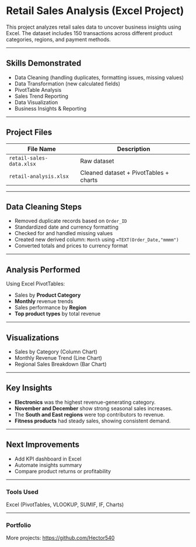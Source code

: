 #  Retail Sales Analysis (Excel Project)

This project analyzes retail sales data to uncover business insights using Excel. The dataset includes 150 transactions across different product categories, regions, and payment methods.

---

## Skills Demonstrated
- Data Cleaning (handling duplicates, formatting issues, missing values)
- Data Transformation (new calculated fields)
- PivotTable Analysis
- Sales Trend Reporting
- Data Visualization
- Business Insights & Reporting

---

## Project Files
| File Name | Description |
|------------|-------------|
| `retail-sales-data.xlsx` | Raw dataset |
| `retail-analysis.xlsx` | Cleaned dataset + PivotTables + charts |

---

## Data Cleaning Steps
- Removed duplicate records based on `Order_ID`
- Standardized date and currency formatting
- Checked for and handled missing values
- Created new derived column: `Month` using `=TEXT(Order_Date,"mmmm")`
- Converted totals and prices to currency format

---

## Analysis Performed
Using Excel PivotTables:
- Sales by **Product Category**
- **Monthly** revenue trends
- Sales performance by **Region**
- **Top product types** by total revenue

---

## Visualizations
- Sales by Category (Column Chart)
- Monthly Revenue Trend (Line Chart)
- Regional Sales Breakdown (Bar Chart)

---

## Key Insights
- **Electronics** was the highest revenue-generating category.
- **November and December** show strong seasonal sales increases.
- The **South and East regions** were top contributors to revenue.
- **Fitness products** had steady sales, showing consistent demand.

---

## Next Improvements
- Add KPI dashboard in Excel
- Automate insights summary
- Compare product returns or profitability

---

### Tools Used
Excel (PivotTables, VLOOKUP, SUMIF, IF, Charts)

---

### Portfolio
More projects: https://github.com/Hector540
